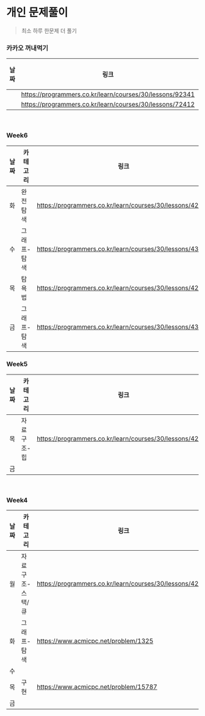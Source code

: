 # 개인 문제풀이
> 최소 하루 한문제 더 풀기

### 카카오 꺼내먹기

|날짜|링크|풀었니?|
|---|---|---|
||https://programmers.co.kr/learn/courses/30/lessons/92341||
||https://programmers.co.kr/learn/courses/30/lessons/72412||

<br>

### Week6

|날짜|카테고리|링크|풀었니?|
|---|---|---|---|
|화|완전탐색|https://programmers.co.kr/learn/courses/30/lessons/42839|O|
|수|그래프-탐색|https://programmers.co.kr/learn/courses/30/lessons/43165|O|
|목|탐욕법|https://programmers.co.kr/learn/courses/30/lessons/42860||
|금|그래프-탐색|https://programmers.co.kr/learn/courses/30/lessons/43162||

### Week5

|날짜|카테고리|링크|풀었니?|
|---|---|---|---|
|목|자료구조-힙|https://programmers.co.kr/learn/courses/30/lessons/42627|O|
|금|||X|

<br>

### Week4

|날짜|카테고리|링크|풀었니?|
|---|---|---|---|
|월|자료구조-스택/큐|https://programmers.co.kr/learn/courses/30/lessons/42583|O|
|화|그래프-탐색|https://www.acmicpc.net/problem/1325|O|
|수|||X|
|목|구현|https://www.acmicpc.net/problem/15787|O|
|금|||X|
